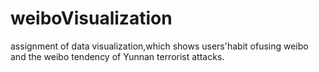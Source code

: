 # weiboVisualization
assignment of data visualization,which shows users'habit ofusing weibo and the weibo tendency of Yunnan terrorist attacks.
